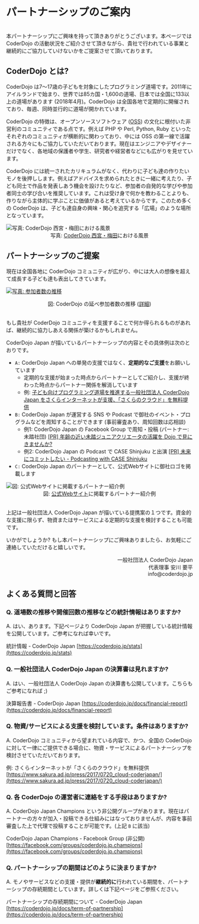 # パートナーシップのご案内
<br>
本パートナーシップにご興味を持って頂きありがとうございます。本ページでは CoderDojo の活動状況をご紹介させて頂きながら、貴社で行われている事業と継続的にご協力していけないかをご提案させて頂いております。

## CoderDojo とは?

CoderDojo は7〜17歳の子どもを対象にしたプログラミング道場です。2011年にアイルランドで始まり、世界では85カ国・1,600の道場、日本では全国に133以上の道場があります (2018年4月)。CoderDojo は全国各地で定期的に開催されており、毎週、同時並行的に道場が開かれています。

CoderDojo の特徴は、オープンソースソフトウェア ([OSS](http://e-words.jp/w/%E3%82%AA%E3%83%BC%E3%83%97%E3%83%B3%E3%82%BD%E3%83%BC%E3%82%B9.html)) の文化に根付いた非営利のコミュニティである点です。例えば PHP や Perl, Python, Ruby といったそれぞれのコミュニティが横断的に関わっており、中には OSS の第一線で活躍される方々にもご協力していただいております。現在はエンジニアやデザイナーだけでなく、各地域の保護者や学生、研究者や経営者などにも広がりを見せています。

CoderDojo には統一されたカリキュラムがなく、代わりに子ども達の作りたいモノを後押しします。例えばアドバイスを求められたときに一緒に考えたり、子ども同士で作品を発表しあう機会を設けたりなど、参加者の自発的な学びや参加者同士の学び合いを推奨しています。これは受け身で何かを教わることよりも、作りながら主体的に学ぶことに価値があると考えているからです。このため多くの CoderDojo は、子ども達自身の興味・関心を追究する「広場」のような場所となっています。

<img src="/img/kata-cover.png" alt="写真: CoderDojo 西宮・梅田における風景" />
<center>写真: <a href="http://coderdojo-nishinomiya.info/">CoderDojo 西宮・梅田</a>における風景</center>

## パートナーシップのご提案

現在は全国各地に CoderDojo コミュニティが広がり、中には大人の想像を超えて成長する子ども達も表出してきています。

<a href="/stats"><img src="/img/coderdojo-stats.png" alt="写真: 参加者数の推移" /></a>
<center>図: CoderDojo の延べ参加者数の推移 (<a href="/stats">詳細</a>)</center><br>

もし貴社が CoderDojo コミュニティを支援することで何か得られるものがあれば、継続的に協力しあえる関係が築けるかもしれません。

CoderDojo Japan が描いているパートナーシップの内容とその具体例は次のとおりです。

- `A:` CoderDojo Japan への単発の支援ではなく、<b>定期的なご支援</b>をお願いしています
  - 定期的な支援が始まった時点からパートナーとしてご紹介し、支援が終わった時点からパートナー関係を解消しています
  - 例: [子ども向けプログラミング道場を推進する一般社団法人 CoderDojo Japan をさくらインターネットが支援、「さくらのクラウド」を無料提供](https://www.sakura.ad.jp/press/2017/0720_cloud-coderjapan/)
- `B:` CoderDojo Japan が運営する SNS や Podcast で御社のイベント・プログラムなどを周知することができます (事前審査あり、周知回数は応相談)
  - 例1: CoderDojo Japan の Facebook Group で周知・投稿 (パートナー: 未踏社団)
    [[PR] 年齢の近い未踏ジュニアクリエータの活躍を Dojo で見にきませんか?](https://www.facebook.com/groups/coderdojo.jp/permalink/1423117721134956/)
  - 例2: CoderDojo Japan の Podcast で CASE Shinjuku と出演
    [[PR] 未来にコミットしたい - Podcasting with CASE Shinjuku](http://dojocast.coderdojo.jp/8/)
- `C:` CoderDojo Japan のパートナーとして、公式Webサイトに御社ロゴを掲載します

<img src="/img/partners-on-web.png" alt="図: 公式Webサイトに掲載するパートナー紹介例" />
<center>図: <a href="https://coderdojo.jp/#partners">公式Webサイト</a>に掲載するパートナー紹介例</center>
<br>


上記は一般社団法人 CoderDojo Japan が描いている提携案の１つです。資金的な支援に限らず、物資またはサービスによる定期的な支援を検討することも可能です。

いかがでしょうか? もし本パートナーシップにご興味ありましたら、お気軽にご連絡していただけると嬉しいです。

<div align="right">
一般社団法人 CoderDojo Japan<br>
代表理事 安川 要平<br>
info@coderdojo.jp

</div>

## よくある質問と回答

### Q. 道場数の推移や開催回数の推移などの統計情報はありますか?
A. はい、あります。下記ページより CoderDojo Japan が把握している統計情報を公開しています。ご参考になれば幸いです。

統計情報 - CoderDojo Japan
[https://coderdojo.jp/stats](https://coderdojo.jp/stats)

### Q. 一般社団法人 CoderDojo Japan の決算書は見れますか?
A. はい、一般社団法人 CoderDojo Japan の決算書も公開しています。こちらもご参考になれば ;)

決算報告書 - CoderDojo Japan
[https://coderdojo.jp/docs/financial-report](https://coderdojo.jp/docs/financial-report)

### Q. 物資/サービスによる支援を検討しています。条件はありますか?

A. CoderDojo コミュニティから望まれている内容で、かつ、全国の CoderDojo に対して一律にご提供できる場合に、物資・サービスによるパートナーシップを検討させていただいております。

例: さくらインターネットが「さくらのクラウド」を無料提供
[https://www.sakura.ad.jp/press/2017/0720_cloud-coderjapan/](https://www.sakura.ad.jp/press/2017/0720_cloud-coderjapan/)

### Q. 各 CoderDojo の運営者に連絡をする手段はありますか?

A. CoderDojo Japan Champions という非公開グループがあります。現在はパートナーの方々が加入・投稿できる仕組みにはなっておりませんが、内容を事前審査した上で代理で投稿することが可能です。(上記 `B` に該当)

CoderDojo Japan Champions - Facebook Group (非公開)
[https://facebook.com/groups/coderdojo.jp.champions](https://facebook.com/groups/coderdojo.jp.champions)

### Q. パートナーシップの期間はどのように決まりますか?

A. モノやサービスなどの支援・提供が**継続的に**行われている期間を、パートナーシップの存続期間としています。詳しくは下記ページをご参照ください。

パートナーシップの存続期間について - CoderDojo Japan   
[https://coderdojo.jp/docs/term-of-partnership](https://coderdojo.jp/docs/term-of-partnership)
